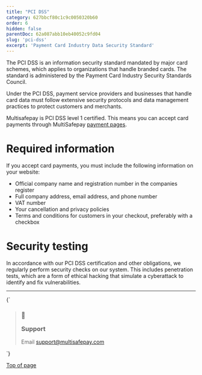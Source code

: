 ```yaml
---
title: "PCI DSS"
category: 627bbcf80c1c9c0050320b60
order: 6
hidden: false
parentDoc: 62a087abb10eb40052c9fd04
slug: 'pci-dss'
excerpt: 'Payment Card Industry Data Security Standard'
---
```


The PCI DSS is an information security standard mandated by major card schemes, which applies to organizations that handle branded cards. The standard is administered by the Payment Card Industry Security Standards Council.

Under the PCI DSS, payment service providers and businesses that handle card data must follow extensive security protocols and data management practices to protect customers and merchants.

Multisafepay is PCI DSS level 1 certified. This means you can accept card payments through MultiSafepay [payment pages](/docs/payment-pages/).

# Required information

If you accept card payments, you must include the following information on your website:

* Official company name and registration number in the companies register
* Full company address, email address, and phone number
* VAT number
* Your cancellation and privacy policies
* Terms and conditions for customers in your checkout, preferably with a checkbox

# Security testing

In accordance with our PCI DSS certification and other obligations, we regularly perform security checks on our system. This includes penetration tests, which are a form of ethical hacking that simulate a cyberattack to identify and fix vulnerabilities.

***

<HTMLBlock>{`
<blockquote class="callout callout_info">
    <h3 class="callout-heading false">
        <span class="callout-icon">💬</span>
        <p>Support</p>
    </h3>
    <p>Email <a href="mailto:support@multisafepay.com">support@multisafepay.com</a></p>
</blockquote>
`}</HTMLBlock>

[Top of page](#)